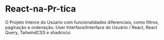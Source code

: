 # React-na-Pr-tica

O Projeto Interce do Usúario com funcionalidades diferenciais, como filtros, paginação e ordenação.
User Interface/Interface do Usuário / React, React Query, TailwindCSS e shadcn/ui
